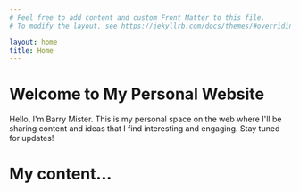 ```yaml
---
# Feel free to add content and custom Front Matter to this file.
# To modify the layout, see https://jekyllrb.com/docs/themes/#overriding-theme-defaults

layout: home
title: Home
---
```


# Welcome to My Personal Website

Hello, I'm Barry Mister. This is my personal space on the web where I'll be sharing content and ideas that I find interesting and engaging. Stay tuned for updates!

# My content...

